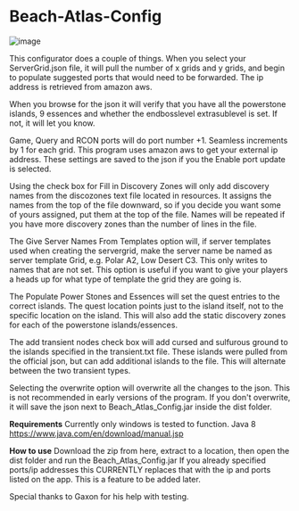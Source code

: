 # Beach-Atlas-Config
 
![image](https://user-images.githubusercontent.com/105144083/170857232-719c3005-16a0-459c-beee-9eec747dedfa.png)

This configurator does a couple of things.  When you select your ServerGrid.json file, it will pull the number of x grids and y grids, and begin to populate suggested ports that would need to be forwarded.  The ip address is retrieved from amazon aws.

When you browse for the json it will verify that you have all the powerstone islands, 9 essences and whether the endbosslevel extrasublevel is set.  If not, it will let you know.

Game, Query and RCON ports will do port number +1.  Seamless increments by 1 for each grid. This program uses amazon aws to get your external ip address.  These settings are saved to the json if you the Enable port update is selected.  

Using the check box for Fill in Discovery Zones will only add discovery names from the discozones text file located in resources.  It assigns the names from the top of the file downward, so if you decide you want some of yours assigned, put them at the top of the file.  Names will be repeated if you have more discovery zones than the number of lines in the file.

The Give Server Names From Templates option will, if server templates used when creating the servergrid, make the server name be named as server template Grid, e.g. Polar A2, Low Desert C3.  This only writes to names that are not set.  This option is useful if you want to give your players a heads up for what type of template the grid they are going is.

The Populate Power Stones and Essences will set the quest entries to the correct islands.  The quest location points just to the island itself, not to the specific location on the island.  This will also add the static discovery zones for each of the powerstone islands/essences.

The add transient nodes check box will add cursed and sulfurous ground to the islands specified in the transient.txt file.  These islands were pulled from the official json, but can add additional islands to the file.  This will alternate between the two transient types.

Selecting the overwrite option will overwrite all the changes to the json.  This is not recommended in early versions of the program.  If you don't overwrite, it will save the json next to Beach_Atlas_Config.jar inside the dist folder.

**Requirements**
Currently only windows is tested to function.
Java 8 https://www.java.com/en/download/manual.jsp

**How to use**
Download the zip from here, extract to a location, then open the dist folder and run the Beach_Atlas_Config.jar  If you already specified ports/ip addresses this CURRENTLY replaces that with the ip and ports listed on the app.  This is a feature to be added later.

Special thanks to Gaxon for his help with testing.
